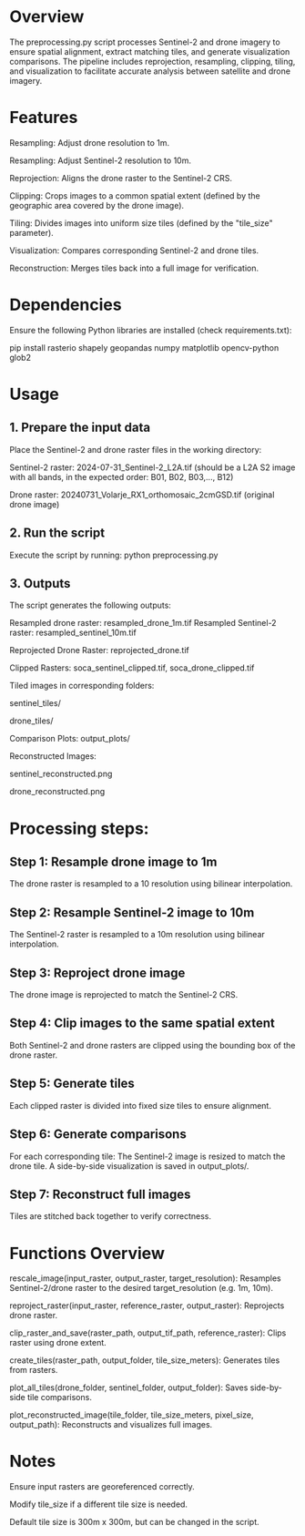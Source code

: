 
# Overview
The preprocessing.py script processes Sentinel-2 and drone imagery to ensure spatial alignment, extract matching tiles, and generate visualization comparisons. The pipeline includes reprojection, resampling, clipping, tiling, and visualization to facilitate accurate analysis between satellite and drone imagery.

# Features

Resampling: Adjust drone resolution to 1m.

Resampling: Adjust Sentinel-2 resolution to 10m.

Reprojection: Aligns the drone raster to the Sentinel-2 CRS.

Clipping: Crops images to a common spatial extent (defined by the geographic area covered by the drone image).

Tiling: Divides images into uniform size tiles (defined by the "tile_size" parameter).

Visualization: Compares corresponding Sentinel-2 and drone tiles.

Reconstruction: Merges tiles back into a full image for verification.

# Dependencies

Ensure the following Python libraries are installed (check requirements.txt):

pip install rasterio shapely geopandas numpy matplotlib opencv-python glob2

# Usage

## 1. Prepare the input data

Place the Sentinel-2 and drone raster files in the working directory:

Sentinel-2 raster: 2024-07-31_Sentinel-2_L2A.tif (should be a L2A S2 image with all bands, in the expected order: B01, B02, B03,..., B12)

Drone raster: 20240731_Volarje_RX1_orthomosaic_2cmGSD.tif (original drone image)

## 2. Run the script
Execute the script by running:
python preprocessing.py

## 3. Outputs
The script generates the following outputs:

Resampled drone raster: resampled_drone_1m.tif
Resampled Sentinel-2 raster: resampled_sentinel_10m.tif

Reprojected Drone Raster: reprojected_drone.tif

Clipped Rasters: soca_sentinel_clipped.tif, soca_drone_clipped.tif

Tiled images in corresponding folders:

sentinel_tiles/

drone_tiles/

Comparison Plots: output_plots/

Reconstructed Images:

sentinel_reconstructed.png

drone_reconstructed.png

# Processing steps:


## Step 1: Resample drone image to 1m
The drone raster is resampled to a 10 resolution using bilinear interpolation.

## Step 2: Resample Sentinel-2 image to 10m
The Sentinel-2 raster is resampled to a 10m resolution using bilinear interpolation.

## Step 3: Reproject drone image
The drone image is reprojected to match the Sentinel-2 CRS.

## Step 4: Clip images to the same spatial extent
Both Sentinel-2 and drone rasters are clipped using the bounding box of the drone raster.

## Step 5: Generate tiles
Each clipped raster is divided into fixed size tiles to ensure alignment.

## Step 6: Generate comparisons
For each corresponding tile:
The Sentinel-2 image is resized to match the drone tile.
A side-by-side visualization is saved in output_plots/.

## Step 7: Reconstruct full images
Tiles are stitched back together to verify correctness.

# Functions Overview

rescale_image(input_raster, output_raster, target_resolution): Resamples Sentinel-2/drone raster to the desired target_resolution (e.g. 1m, 10m).

reproject_raster(input_raster, reference_raster, output_raster): Reprojects drone raster.

clip_raster_and_save(raster_path, output_tif_path, reference_raster): Clips raster using drone extent.

create_tiles(raster_path, output_folder, tile_size_meters): Generates tiles from rasters.

plot_all_tiles(drone_folder, sentinel_folder, output_folder): Saves side-by-side tile comparisons.

plot_reconstructed_image(tile_folder, tile_size_meters, pixel_size, output_path): Reconstructs and visualizes full images.

# Notes

Ensure input rasters are georeferenced correctly.

Modify tile_size if a different tile size is needed.

Default tile size is 300m x 300m, but can be changed in the script.




